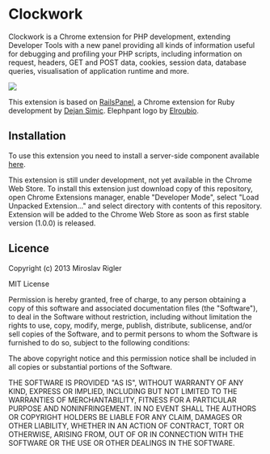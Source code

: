 Clockwork
=========

Clockwork is a Chrome extension for PHP development, extending Developer Tools with a new panel providing all kinds of information useful for debugging and profiling your PHP scripts, including information on request, headers, GET and POST data, cookies, session data, database queries, visualisation of application runtime and more.

![](https://dl.dropboxusercontent.com/u/9846387/Screenshots/Clockwork%20Chrome%200.9.0.png)

This extension is based on [RailsPanel](https://github.com/dejan/rails_panel), a Chrome extension for Ruby development by [Dejan Simic](http://rors.org/). Elephpant logo by [Elroubio](http://www.elroubio.net).

## Installation

To use this extension you need to install a server-side component available [here](http://github.com/itsgoingd/clockwork).

This extension is still under development, not yet available in the Chrome Web Store. To install this extension just download copy of this repository, open Chrome Extensions manager, enable "Developer Mode", select "Load Unpacked Extension..." and select directory with contents of this repository. Extension will be added to the Chrome Web Store as soon as first stable version (1.0.0) is released.

## Licence

Copyright (c) 2013 Miroslav Rigler

MIT License

Permission is hereby granted, free of charge, to any person obtaining
a copy of this software and associated documentation files (the
"Software"), to deal in the Software without restriction, including
without limitation the rights to use, copy, modify, merge, publish,
distribute, sublicense, and/or sell copies of the Software, and to
permit persons to whom the Software is furnished to do so, subject to
the following conditions:

The above copyright notice and this permission notice shall be
included in all copies or substantial portions of the Software.

THE SOFTWARE IS PROVIDED "AS IS", WITHOUT WARRANTY OF ANY KIND,
EXPRESS OR IMPLIED, INCLUDING BUT NOT LIMITED TO THE WARRANTIES OF
MERCHANTABILITY, FITNESS FOR A PARTICULAR PURPOSE AND
NONINFRINGEMENT. IN NO EVENT SHALL THE AUTHORS OR COPYRIGHT HOLDERS BE
LIABLE FOR ANY CLAIM, DAMAGES OR OTHER LIABILITY, WHETHER IN AN ACTION
OF CONTRACT, TORT OR OTHERWISE, ARISING FROM, OUT OF OR IN CONNECTION
WITH THE SOFTWARE OR THE USE OR OTHER DEALINGS IN THE SOFTWARE.